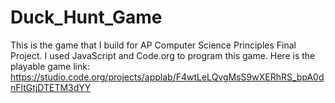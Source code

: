 # Duck_Hunt_Game
This is the game that I build for AP Computer Science Principles Final Project.
I used JavaScript and Code.org to program this game.
Here is the playable game link:
https://studio.code.org/projects/applab/F4wtLeLQvgMsS9wXERhRS_bpA0dnFltGtjDTETM3dYY
